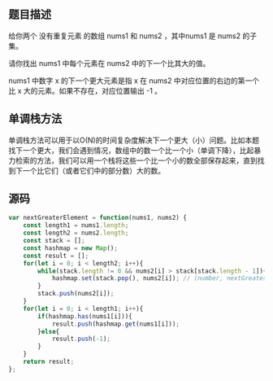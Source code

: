 ## 题目描述
给你两个 没有重复元素 的数组 nums1 和 nums2 ，其中nums1 是 nums2 的子集。

请你找出 nums1 中每个元素在 nums2 中的下一个比其大的值。

nums1 中数字 x 的下一个更大元素是指 x 在 nums2 中对应位置的右边的第一个比 x 大的元素。如果不存在，对应位置输出 -1 。
## 单调栈方法
单调栈方法可以用于以O(N)的时间复杂度解决下一个更大（小）问题。比如本题找下一个更大，我们会遇到情况，数组中的数一个比一个小（单调下降），比起暴力检索的方法，我们可以用一个栈将这些一个比一个小的数全部保存起来，直到找到下一个比它们（或者它们中的部分数）大的数。
## 源码
```javascript
var nextGreaterElement = function(nums1, nums2) {
    const length1 = nums1.length;
    const length2 = nums2.length;
    const stack = [];
    const hashmap = new Map();
    const result = [];
    for(let i = 0; i < length2; i++){
        while(stack.length != 0 && nums2[i] > stack[stack.length - 1]){// the next one is bigger
            hashmap.set(stack.pop(), nums2[i]); // (number, nextGreatestNumber)
        }
        stack.push(nums2[i]);
    }
    for(let i = 0; i < length1; i++){
        if(hashmap.has(nums1[i])){
            result.push(hashmap.get(nums1[i]));
        }else{
            result.push(-1);
        }
    }
    return result;
};
```
